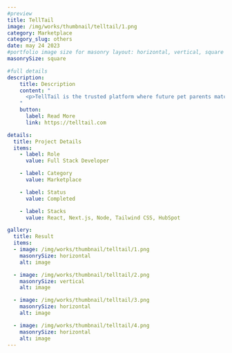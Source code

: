 ```yaml
---
#preview
title: TellTail
image: /img/works/thumbnail/telltail/1.png
category: Marketplace
category_slug: others
date: may 24 2023
#portfolio image size for masonry layout: horizontal, vertical, square
masonrySize: square

#full details
description:
    title: Description
    content: "
      <p>TellTail is the trusted platform where future pet parents match with Certified Dog Breeders to find the perfect pup. As part of the TellTail team, I played a pivotal role in this endeavor contributing my skills to development and enhancement of their web platform. I implemented responsive designs to create dynamic and interactive web experiences and created robust backend functionality.</p>
    "
    button:
      label: Read More
      link: https://telltail.com

details:
  title: Project Details
  items:
    - label: Role
      value: Full Stack Developer

    - label: Category
      value: Marketplace

    - label: Status
      value: Completed

    - label: Stacks
      value: React, Next.js, Node, Tailwind CSS, HubSpot

gallery:
  title: Result
  items:
  - image: /img/works/thumbnail/telltail/1.png
    masonrySize: horizontal
    alt: image

  - image: /img/works/thumbnail/telltail/2.png
    masonrySize: vertical
    alt: image

  - image: /img/works/thumbnail/telltail/3.png
    masonrySize: horizontal
    alt: image

  - image: /img/works/thumbnail/telltail/4.png
    masonrySize: horizontal
    alt: image
---
```

